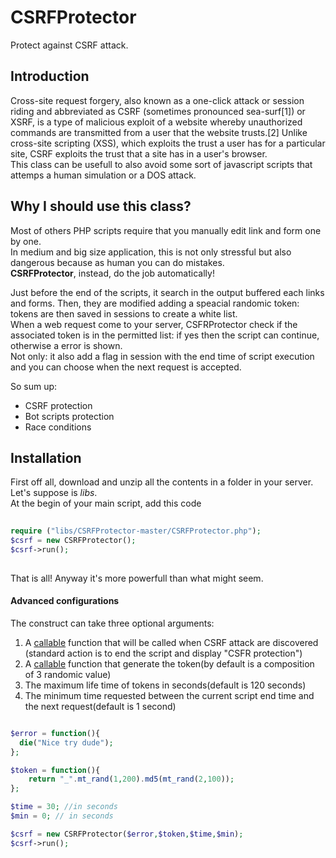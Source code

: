 CSRFProtector
==============

Protect against CSRF attack.

## Introduction
Cross-site request forgery, also known as a one-click attack or session riding and abbreviated as CSRF (sometimes pronounced sea-surf[1]) or XSRF, is a type of malicious exploit of a website whereby unauthorized commands are transmitted from a user that the website trusts.[2] Unlike cross-site scripting (XSS), which exploits the trust a user has for a particular site, CSRF exploits the trust that a site has in a user's browser.   
This class can be usefull to also avoid some sort of javascript scripts that attemps a human simulation or a DOS attack.  

## Why I should use this class?
Most of others PHP scripts require that you manually edit link and form one by one.  
In medium and big size application, this is not only stressful but also dangerous because as human you can do mistakes.  
**CSRFProtector**, instead, do the job automatically!  

Just before the end of the scripts, it search in the output buffered each links and forms. Then, they are modified adding a speacial randomic token:
tokens are then saved in sessions to create a white list.  
When a web request come to your server, CSFRProtector check if the associated token is in the permitted list: if yes then the script can continue, otherwise a error is shown.  
Not only: it also add a flag in session with the end time of script execution and you can choose when the next request is accepted.  

So sum up:

* CSRF protection
* Bot scripts protection
* Race conditions

## Installation
First off all, download and unzip all the contents in a folder in your server. Let's suppose is *libs*.   
At the begin of your main script, add this code

```php
  
require ("libs/CSRFProtector-master/CSRFProtector.php");
$csrf = new CSRFProtector();
$csrf->run();
  
```

That is all! Anyway it's more powerfull than what might seem.  

#### Advanced configurations

The construct can take three optional arguments:

1. A [callable](http://php.net/manual/en/language.types.callable.php) function that will be called when CSRF attack are discovered (standard action is to end the script and display "CSFR protection")
2. A [callable](http://php.net/manual/en/language.types.callable.php) function that generate the token(by default is a composition of 3 randomic value)
3. The maximum life time of tokens in seconds(default is 120 seconds)
4. The minimum time requested between the current script end time and the next request(default is 1 second) 

```php

$error = function(){
  die("Nice try dude");  
};

$token = function(){
    return "_".mt_rand(1,200).md5(mt_rand(2,100));
};

$time = 30; //in seconds
$min = 0; // in seconds

$csrf = new CSRFProtector($error,$token,$time,$min);
$csrf->run();

```
